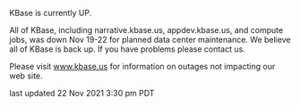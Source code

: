 KBase is currently UP.

All of KBase, including narrative.kbase.us, appdev.kbase.us, and compute jobs, was down Nov 19-22 for planned data center maintenance.  We believe all of KBase is back up.  If you have problems please contact us.

Please visit <a href="https://www.kbase.us">www.kbase.us</a> for information on outages not impacting our web site.

last updated 22 Nov 2021 3:30 pm PDT

